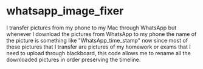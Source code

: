 # whatsapp_image_fixer
I transfer pictures from my phone to my Mac through WhatsApp but whenever I download the pictures from WhatsApp to my phone the name of the picture is something like "WhatsApp_time_stamp" now since most of these pictures that I transfer are pictures of my homework or exams that I need to upload through blackboard, this code allows me to rename all the downloaded pictures in order preserving the timeline.
